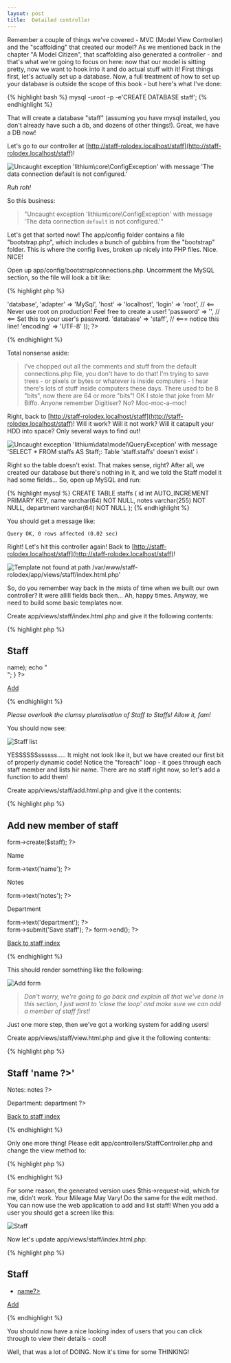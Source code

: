 ```yaml
---
layout: post
title:  Detailed controller
---
```


Remember a couple of things we've covered - MVC (Model View Controller) and the "scaffolding" that created our model? As we mentioned back in the chapter "A Model Citizen", that scaffolding also generated a controller - and that's what we're going to focus on here: now that our model is sitting pretty, now we want to hook into it and do actual stuff with it! First things first, let's actually set up a database. Now, a full treatment of how to set up your database is outside the scope of this book - but here's what I've done:

{% highlight bash %}
    mysql -uroot -p -e'CREATE DATABASE staff';
{% endhighlight %}

That will create a database "staff" (assuming you have mysql installed, you don't already have such a db, and dozens of other things!). Great, we have a DB now!

Let's go to our controller at [http://staff-rolodex.localhost/staff](http://staff-rolodex.localhost/staff)!

![Uncaught exception 'lithium\core\ConfigException' with message 'The data connection `default` is not configured.'](images/crashy-controller.png)

_Ruh roh!_

So this business:

> "Uncaught exception 'lithium\core\ConfigException' with message 'The data connection `default` is not configured.'"

Let's get that sorted now! The app/config folder contains a file "bootstrap.php", which includes a bunch of gubbins from the "bootstrap" folder. This is where the config lives, broken up nicely into PHP files. Nice. NICE!

Open up app/config/bootstrap/connections.php. Uncomment the MySQL section, so the file will look a bit like:

{% highlight php %}
<?php
use lithium\data\Connections;
 Connections::add('default', array(
 	'type' => 'database',
 	'adapter' => 'MySql',
 	'host' => 'localhost',
 	'login' => 'root', // <== Never use root on production! Feel free to create a user!
 	'password' => '', // <== Set this to your user's password.
 	'database' => 'staff', // <=== notice this line!
 	'encoding' => 'UTF-8'
 ));
?>
{% endhighlight %}

Total nonsense aside:

> I've chopped out all the comments and stuff from the default connections.php file, you don't have to do that! I'm trying to save trees - or pixels or bytes or whatever is inside computers - I hear there's lots of stuff inside computers these days. There used to be 8 "bits", now there are 64 or more "bits"! OK I stole that joke from Mr Biffo. Anyone remember Digitiser? No? Moc-moc-a-moc!

Right, back to [http://staff-rolodex.localhost/staff](http://staff-rolodex.localhost/staff)! Will it work? Will it not work? Will it catapult your HDD into space? Only several ways to find out!

![ Uncaught exception 'lithium\data\model\QueryException' with message 'SELECT * FROM `staffs` AS `Staff`;: Table 'staff.staffs' doesn't exist' i](images/crashy-db.png)

Right so the table doesn't exist. That makes sense, right? After all, we created our database but there's nothing in it, and we told the Staff model it had some fields... So, open up MySQL and run:

{% highlight mysql %}
CREATE TABLE staffs (
    id int AUTO_INCREMENT PRIMARY KEY,
    name varchar(64) NOT NULL,
    notes varchar(255) NOT NULL,
    department varchar(64) NOT NULL
);
{% endhighlight %}

You should get a message like:

	Query OK, 0 rows affected (0.02 sec)

Right! Let's hit this controller again! Back to [http://staff-rolodex.localhost/staff](http://staff-rolodex.localhost/staff)!

![Template not found at path `/var/www/staff-rolodex/app/views/staff/index.html.php`'](images/crashy-no-template.png)

So, do you remember way back in the mists of time when we built our own controller? It were alllll fields back then... Ah, happy times. Anyway, we need to build some basic templates now.

Create app/views/staff/index.html.php and give it the following contents:

{% highlight php %}
<h2>Staff</h2>
<?php
foreach($staffs as $staff) {
    echo $h($staff->name);
    echo "<br/>";
}
?>
<p><a class="btn btn-large" href="<?= $this->url(array('Staff::add')); ?>">Add</a></p>
{% endhighlight %}

_Please overlook the clumsy pluralisation of Staff to Staffs! Allow it, fam!_

You should now see:

![Staff list](images/staff-list.png)

YESSSSSSssssss..... It might not look like it, but we have created our first bit of properly dynamic code! Notice the "foreach" loop - it goes through each staff member and lists hir name. There are no staff right now, so let's add a function to add them!

Create app/views/staff/add.html.php and give it the contents:

{% highlight php %}
<h2>Add new member of staff</h2>

<?= $this->form->create($staff); ?>
<label>Name</label>
<?= $this->form->text('name'); ?>
<label>Notes</label>
<?= $this->form->text('notes'); ?>
<label>Department</label>
<?= $this->form->text('department'); ?>
<br/>
<?= $this->form->submit('Save staff'); ?>
<?= $this->form->end(); ?>

<p><a class="btn btn-large" href="<?= $this->url(array('Staff::index')); ?>">Back to staff index</a></p>
{% endhighlight %}

This should render something like the following:

![Add form](images/add-form.png)

> _Don't worry, we're going to go back and explain all that we've done in this section, I just want to 'close the loop' and make sure we can add a member of staff first!_

Just one more step, then we've got a working system for adding users!

Create app/views/staff/view.html.php and give it the following contents:

{% highlight php %}
<h2>Staff '<?= $staff->name ?>'</h2>
<p> Notes: <?= $staff->notes ?></p>
<p> Department: <?= $staff->department ?></p>

<p><a class="btn btn-large" href="<?= $this->url(array('Staff::index')); ?>">Back to staff index</a></p>
{% endhighlight %}

Only one more thing! Please edit app/controllers/StaffController.php and change the view method to:

{% highlight php %}
<?php

// ...
	public function view($id) {
        $staff = Staff::first($id);
		return compact('staff');
	}
// ...
?>
{% endhighlight %}

For some reason, the generated version uses $this->request->id, which for me, didn't work. Your Mileage May Vary! Do the same for the edit method. You can now use the web application to add and list staff! When you add a user you should get a screen like this:

![Staff](images/staff.png)

Now let's update app/views/staff/index.html.php:

{% highlight php %}
<h2>Staff</h2>
<ul>
<?php
foreach($staffs as $staff) {
    ?><li><a href="<?=$this->url(array('Staff::view', 'args' => array($staff->id)));?>">
            <?=$staff->name?>
        </a></li><?php
}
?>
</ul>
<p><a class="btn btn-large" href="<?= $this->url(array('Staff::add')); ?>">Add</a></p>
{% endhighlight %}

You should now have a nice looking index of users that you can click through to view their details - cool!

Well, that was a lot of DOING. Now it's time for some THINKING!